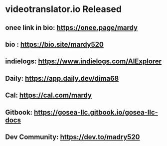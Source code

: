 # videotranslator.io Released

## onee link in bio: https://onee.page/mardy

## bio : https://bio.site/mardy520

## indielogs: https://www.indielogs.com/AIExplorer

## Daily: https://app.daily.dev/dima68

## Cal: https://cal.com/mardy

## Gitbook: https://gosea-llc.gitbook.io/gosea-llc-docs

## Dev Community: https://dev.to/madry520
